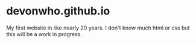 # devonwho.github.io

My first website in like nearly 20 years. I don't know much html or css but this will be a work in progress.
